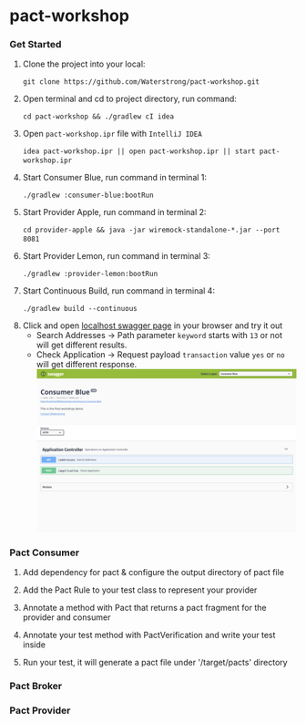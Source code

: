 # pact-workshop


### Get Started

1. Clone the project into your local:
   ```
   git clone https://github.com/Waterstrong/pact-workshop.git
   ```
2. Open terminal and cd to project directory, run command: 
   ```
   cd pact-workshop && ./gradlew cI idea
   ```
3. Open `pact-workshop.ipr` file with `IntelliJ IDEA`
   ```
   idea pact-workshop.ipr || open pact-workshop.ipr || start pact-workshop.ipr
   ```
4. Start Consumer Blue, run command in terminal 1: 
   ```
   ./gradlew :consumer-blue:bootRun
   ```
5. Start Provider Apple, run command in terminal 2:
   ```
   cd provider-apple && java -jar wiremock-standalone-*.jar --port 8081
   ```
6. Start Provider Lemon, run command in terminal 3:
   ```
   ./gradlew :provider-lemon:bootRun
   ```
7. Start Continuous Build, run command in terminal 4:
   ```
   ./gradlew build --continuous
   ```
8. Click and open [localhost swagger page](http://localhost:9000/api/swagger-ui.html) in your browser and try it out
   * Search Addresses -> Path parameter `keyword` starts with `13` or not will get different results.
   * Check Application -> Request payload `transaction` value `yes` or `no` will get different response.
   ![](images/swagger-ui.png)
   

### Pact Consumer

1. Add dependency for pact & configure the output directory of pact file

2. Add the Pact Rule to your test class to represent your provider

3. Annotate a method with Pact that returns a pact fragment for the provider and consumer

4. Annotate your test method with PactVerification and write your test inside

5. Run your test, it will generate a pact file under '/target/pacts' directory

### Pact Broker




### Pact Provider
